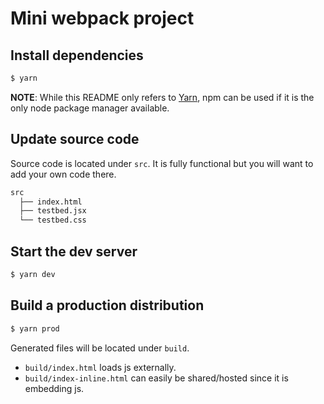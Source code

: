 # Mini webpack project

## Install dependencies

```sh
$ yarn
```
**NOTE**: While this README only refers to [Yarn](https://yarnpkg.com/en/), npm can be used if it is the only node package manager available.

## Update source code

Source code is located under `src`.
It is fully functional but you will want to add your own code there.

```sh
src
  ├── index.html
  ├── testbed.jsx
  └── testbed.css
```

## Start the dev server

```sh
$ yarn dev
```

## Build a production distribution

```sh
$ yarn prod
```

Generated files will be located under `build`.

- `build/index.html` loads js externally.
- `build/index-inline.html` can easily be shared/hosted since it is embedding js.
